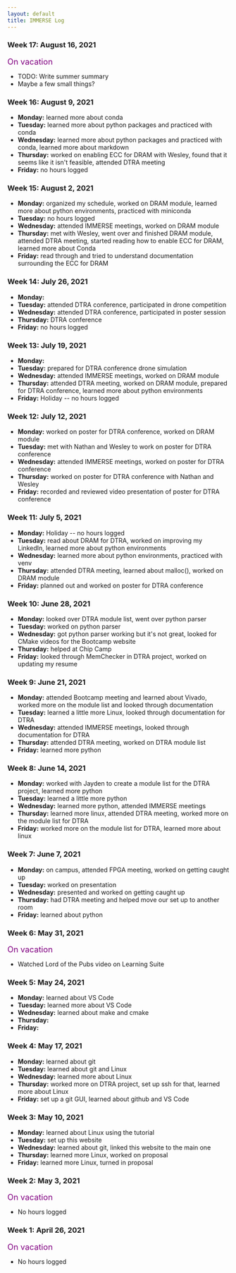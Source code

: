 ```yaml
---
layout: default
title: IMMERSE Log
---
```


### Week 17: August 16, 2021
<span style="color:purple; font-size:1.3em;">On vacation</span>
* TODO: Write summer summary 
* Maybe a few small things?

### Week 16: August 9, 2021
* **Monday:** learned more about conda
* **Tuesday:** learned more about python packages and practiced with conda
* **Wednesday:** learned more about python packages and practiced with conda, learned more about markdown
* **Thursday:** worked on enabling ECC for DRAM with Wesley, found that it seems like it isn't feasible, attended DTRA meeting
* **Friday:** no hours logged

### Week 15: August 2, 2021
* **Monday:** organized my schedule, worked on DRAM module, learned more about python environments, practiced with miniconda
* **Tuesday:** no hours logged
* **Wednesday:** attended IMMERSE meetings, worked on DRAM module
* **Thursday:** met with Wesley, went over and finished DRAM module, attended DTRA meeting, started reading how to enable ECC for DRAM, learned more about Conda
* **Friday:** read through and tried to understand documentation surrounding the ECC for DRAM

### Week 14: July 26, 2021
* **Monday:** 
* **Tuesday:** attended DTRA conference, participated in drone competition
* **Wednesday:** attended DTRA conference, participated in poster session
* **Thursday:** DTRA conference
* **Friday:** no hours logged

### Week 13: July 19, 2021
* **Monday:** 
* **Tuesday:** prepared for DTRA conference drone simulation
* **Wednesday:** attended IMMERSE meetings, worked on DRAM module
* **Thursday:** attended DTRA meeting, worked on DRAM module, prepared for DTRA conference, learned more about python environments
* **Friday:** Holiday -- no hours logged

### Week 12: July 12, 2021
* **Monday:** worked on poster for DTRA conference, worked on DRAM module
* **Tuesday:** met with Nathan and Wesley to work on poster for DTRA conference
* **Wednesday:** attended IMMERSE meetings, worked on poster for DTRA conference
* **Thursday:** worked on poster for DTRA conference with Nathan and Wesley
* **Friday:** recorded and reviewed video presentation of poster for DTRA conference

### Week 11: July 5, 2021
* **Monday:** Holiday -- no hours logged
* **Tuesday:** read about DRAM for DTRA, worked on improving my LinkedIn, learned more about python environments
* **Wednesday:** learned more about python environments, practiced with venv 
* **Thursday:** attended DTRA meeting, learned about malloc(), worked on DRAM module
* **Friday:** planned out and worked on poster for DTRA conference

### Week 10: June 28, 2021
* **Monday:** looked over DTRA module list, went over python parser 
* **Tuesday:** worked on python parser
* **Wednesday:** got python parser working but it's not great, looked for CMake videos for the Bootcamp website
* **Thursday:** helped at Chip Camp
* **Friday:** looked through MemChecker in DTRA project, worked on updating my resume

### Week 9: June 21, 2021
* **Monday:** attended Bootcamp meeting and learned about Vivado, worked more on the module list and looked through documentation
* **Tuesday:** learned a little more Linux, looked through documentation for DTRA
* **Wednesday:** attended IMMERSE meetings, looked through documentation for DTRA
* **Thursday:** attended DTRA meeting, worked on DTRA module list
* **Friday:** learned more python

### Week 8: June 14, 2021
* **Monday:** worked with Jayden to create a module list for the DTRA project, learned more python
* **Tuesday:** learned a little more python
* **Wednesday:** learned more python, attended IMMERSE meetings
* **Thursday:** learned more linux, attended DTRA meeting, worked more on the module list for DTRA
* **Friday:** worked more on the module list for DTRA, learned more about linux

### Week 7: June 7, 2021
* **Monday:** on campus, attended FPGA meeting, worked on getting caught up
* **Tuesday:** worked on presentation
* **Wednesday:** presented and worked on getting caught up
* **Thursday:** had DTRA meeting and helped move our set up to another room
* **Friday:** learned about python 

### Week 6: May 31, 2021
<span style="color:purple; font-size:1.3em;">On vacation</span>
* Watched Lord of the Pubs video on Learning Suite

### Week 5: May 24, 2021
* **Monday:** learned about VS Code
* **Tuesday:** learned more about VS Code
* **Wednesday:** learned about make and cmake 
* **Thursday:** 
* **Friday:** 

### Week 4: May 17, 2021
* **Monday:** learned about git 
* **Tuesday:** learned about git and Linux
* **Wednesday:** learned more about Linux
* **Thursday:** worked more on DTRA project, set up ssh for that, learned more about Linux
* **Friday:** set up a git GUI, learned about github and VS Code

### Week 3: May 10, 2021
* **Monday:** learned about Linux using the tutorial
* **Tuesday:** set up this website
* **Wednesday:** learned about git, linked this website to the main one
* **Thursday:** learned more Linux, worked on proposal
* **Friday:** learned more Linux, turned in proposal

### Week 2: May 3, 2021
<span style="color:purple; font-size:1.3em;">On vacation</span>
* No hours logged

### Week 1: April 26, 2021
<span style="color:purple; font-size:1.3em;">On vacation</span>
* No hours logged 
